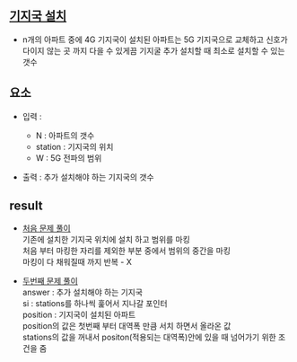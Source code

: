 
## [기지국 설치](https://school.programmers.co.kr/learn/courses/10302/lessons/62946)

- n개의 아파트 중에 4G 기지국이 설치된 아파트는 5G 기지국으로 교체하고
    신호가 다이지 않는 곳 까지 다을 수 있게끔 기지굴 추가 설치할 때 최소로 설치할 수 있는 갯수

## 요소

- 입력 : 
  - N : 아파트의 갯수
  - station : 기지국의 위치
  - W : 5G 전파의 범위

- 출력 : 추가 설치해야 하는 기지국의 갯수

## result

- [처음 문제 풀이](/build_baseStation/src/Solution.java)
<br/> 기존에 설치한 기지국 위치에 설치 하고 범위를 마킹
<br/> 처음 부터 마킹한 자리를 제외한 부분 중에서 범위의 중간을 마킹
<br/> 마킹이 다 채워질때 까지 반복 - X

- [두번째 문제 풀이](/build_baseStation/src/sndSolution.java)
<br/> answer : 추가 설치해야 하는 기지국
<br/> si : stations를 하나씩 훑어서 지나갈 포인터
<br/> position : 기지국이 설치된 아파트
<br/> position의 값은 첫번째 부터 대역폭 만큼 서치 하면서 올라온 값
<br/> stations의 값을 꺼내서 positon(적용되는 대역폭)안에 있을 때 넘어가기 위한 조건을 줌

